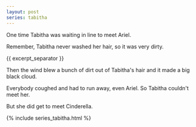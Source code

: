 ```yaml
---
layout: post
series: tabitha
---
```

One time Tabitha was waiting in line to meet Ariel.

Remember, Tabitha never washed her hair, so it was very dirty.

{{ excerpt_separator }}

Then the wind blew a bunch of dirt out of Tabitha's hair and it made a big black cloud.

Everybody coughed and had to run away, even Ariel. So Tabitha couldn't meet her.

But she did get to meet Cinderella.

{% include series_tabitha.html %}
